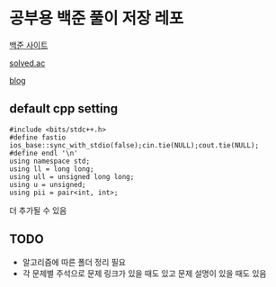 # 공부용 백준 풀이 저장 레포

[백준 사이트](https://www.acmicpc.net/)

[solved.ac](https://solved.ac/profile/akame312)

[blog](https://usani.tistory.com/)

## default cpp setting
```
#include <bits/stdc++.h>
#define fastio ios_base::sync_with_stdio(false);cin.tie(NULL);cout.tie(NULL);
#define endl '\n'
using namespace std;
using ll = long long;
using ull = unsigned long long;
using u = unsigned;
using pii = pair<int, int>;
```

더 추가될 수 있음


## TODO
* 알고리즘에 따른 폴더 정리 필요
* 각 문제별 주석으로 문제 링크가 있을 때도 있고 문제 설명이 있을 때도 있음